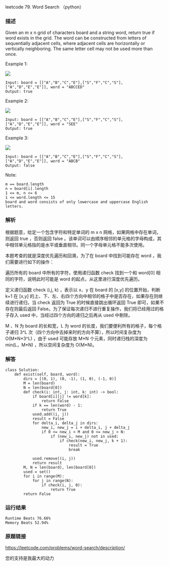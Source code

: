 leetcode 79. Word Search （python）




### 描述

Given an m x n grid of characters board and a string word, return true if word exists in the grid. The word can be constructed from letters of sequentially adjacent cells, where adjacent cells are horizontally or vertically neighboring. The same letter cell may not be used more than once.

 



Example 1:

![](https://assets.leetcode.com/uploads/2020/11/04/word2.jpg)

	Input: board = [["A","B","C","E"],["S","F","C","S"],["A","D","E","E"]], word = "ABCCED"
	Output: true


	
Example 2:

![](https://assets.leetcode.com/uploads/2020/11/04/word-1.jpg)

	Input: board = [["A","B","C","E"],["S","F","C","S"],["A","D","E","E"]], word = "SEE"
	Output: true


Example 3:


![](https://assets.leetcode.com/uploads/2020/10/15/word3.jpg)

	Input: board = [["A","B","C","E"],["S","F","C","S"],["A","D","E","E"]], word = "ABCB"
	Output: false


Note:

	m == board.length
	n = board[i].length
	1 <= m, n <= 6
	1 <= word.length <= 15
	board and word consists of only lowercase and uppercase English letters.



### 解析

根据题意，给定一个包含字符和特定单词的 m x n 网格，如果网格中存在单词，则返回 true ，否则返回 false 。该单词可以由顺序相邻的单元格的字母构成，其中相邻单元格指的是水平或垂直相邻。同一个字母单元格不能多次使用。

本题考查的就是深度优先遍历和回溯，为了在 board 中找到可能存在 word ，我们需要进行如下的操作：

遍历所有的 board 中所有的字符，使用递归函数 check 找到一个和 word[0] 相同的字符，说明此时可能是 word 的起点，从这里进行深度优先遍历。

定义递归函数 check (i,j, k) ，表示以 x、y 在 board 的 [x,y] 的位置开始，判断 k+1 在  [x,y] 的上、下、左、右四个方向中相邻的格子中是否存在，如果存在则继续进行递归，当 check 返回为 True 的时候直接跳出循环返回 True 即可，如果不存在则最后返回 False。为了保证每次递归不进行重复操作，我们将已经用过的格子存入 used 中，当经过四个方向的递归之后再从 used 中剔除。

M 、N 为 board 的长和宽，L 为 word 的长度，我们要便利所有的格子，每个格子递归 3^L 次（四个方向中去掉来时的方向不算），所以时间复杂度为 O(M\*N\*3^L) ，由于 used 可能存放 M\*N 个元素，同时递归栈的深度为 min(L，M\*N) ，所以空间复杂度为 O(M\*N)。







### 解答

	class Solution:
	    def exist(self, board, word):
	        dirs = [(0, 1), (0, -1), (1, 0), (-1, 0)]
	        M = len(board)
	        N = len(board[0])
	        def check(i: int, j: int, k: int) -> bool:
	            if board[i][j] != word[k]:
	                return False
	            if k == len(word) - 1:
	                return True
	            used.add((i, j))
	            result = False
	            for delta_i, delta_j in dirs:
	                new_i, new_j = i + delta_i, j + delta_j
	                if 0 <= new_i < M and 0 <= new_j < N:
	                    if (new_i, new_j) not in used:
	                        if check(new_i, new_j, k + 1):
	                            result = True
	                            break
	
	            used.remove((i, j))
	            return result
	        M, N = len(board), len(board[0])
	        used = set()
	        for i in range(M):
	            for j in range(N):
	                if check(i, j, 0):
	                    return True
	        return False
	 
### 运行结果

	Runtime Beats 76.66%
	Memory Beats 52.94%


### 原题链接

https://leetcode.com/problems/word-search/description/


您的支持是我最大的动力
